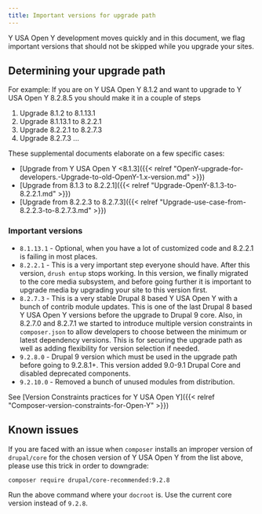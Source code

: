 ```yaml
---
title: Important versions for upgrade path
---
```


Y USA Open Y development moves quickly and in this document, we flag important versions that should not be skipped while you upgrade your sites.

## Determining your upgrade path

For example: If you are on Y USA Open Y 8.1.2 and want to upgrade to Y USA Open Y 8.2.8.5 you should make it in a couple of steps

1. Upgrade 8.1.2 to 8.1.13.1
1. Upgrade 8.1.13.1 to 8.2.2.1
1. Upgrade 8.2.2.1 to 8.2.7.3
1. Upgrade 8.2.7.3 ...

These supplemental documents elaborate on a few specific cases:

- [Upgrade from Y USA Open Y <8.1.3]({{< relref "OpenY-upgrade-for-developers.-Upgrade-to-old-OpenY-1.x-version.md" >}})
- [Upgrade from 8.1.3 to 8.2.2.1]({{< relref "Upgrade-OpenY-8.1.3-to-8.2.2.1.md" >}})
- [Upgrade from 8.2.2.3 to 8.2.7.3]({{< relref "Upgrade-use-case-from-8.2.2.3-to-8.2.7.3.md" >}})

### Important versions

- `8.1.13.1` - Optional, when you have a lot of customized code and 8.2.2.1 is failing in most places.
- `8.2.2.1` - This is a very important step everyone should have. After this version, `drush entup` stops working. In this version, we finally migrated to the core media subsystem, and before going further it is important to upgrade media by upgrading your site to this version first.
- `8.2.7.3` - This is a very stable Drupal 8 based Y USA Open Y with a bunch of contrib module updates. This is one of the last Drupal 8 based Y USA Open Y versions before the upgrade to Drupal 9 core. Also, in 8.2.7.0 and 8.2.7.1 we started to introduce multiple version constraints in `composer.json` to allow developers to choose between the minimum or latest dependency versions. This is for securing the upgrade path as well as adding flexibility for version selection if needed.
- `9.2.8.0` - Drupal 9 version which must be used in the upgrade path before going to 9.2.8.1+. This version added 9.0-9.1 Drupal Core and disabled deprecated components.
- `9.2.10.0` - Removed a bunch of unused modules from distribution.

See [Version Constraints practices for Y USA Open Y]({{< relref "Composer-version-constraints-for-Open-Y" >}})

## Known issues

If you are faced with an issue when `composer` installs an improper version of `drupal/core` for the chosen version of Y USA Open Y from the list above, please use this trick in order to downgrade:

```sh
composer require drupal/core-recommended:9.2.8
```

Run the above command where your `docroot` is. Use the current core version instead of `9.2.8`.

